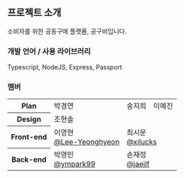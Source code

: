 ## 프로젝트 소개
소비자를 위한 공동구매 플랫폼, 공구비입니다.

### 개발 언어 / 사용 라이브러리
Typescript, NodeJS, Express, Passport

### 멤버
<table>
  <tbody>
    <tr>
      <th scope="row">Plan</th>
      <td>박경연</td>
      <td>송지희</td>
      <td>이예진</td>
    </tr>
    <tr>
      <th>Design</th>
      <td colspan="3">조현솔</td>
    </tr>
    <tr>
      <th>Front-end</th>
      <td>이영현<br/><a href="https://github.com/Lee-Yeonghyeon" target="_blank">@Lee-Yeonghyeon</a></td>
      <td colspan="2">최시운<br/><a href="https://github.com/xilucks" target="_blank">@xilucks</a></td>
    </tr>
    <tr>
      <th>Back-end</th>
      <td>박영민<br/><a href="https://github.com/ympark99" target="_blank">@ympark99</a></td>
      <td colspan="2">손재정<br/><a href="https://github.com/jaejlf" target="_blank">@jaejlf</a></td>
    </tr>
  </tbody>
</table>